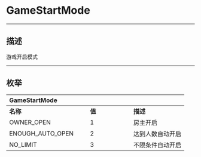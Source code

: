 # GameStartMode

------------------------------------------------------------------------------------------
## 描述

游戏开启模式

------------------------------------------------------------------------------------------
## 枚举

|<div style="width:200px">GameStartMode</div>|<div style="width:100px"></div>|<div style="width:100px"></div>|
|:---|:---|:---|
|**名称**|**值**|**描述**|
|OWNER_OPEN|1|房主开启|
|ENOUGH_AUTO_OPEN|2|达到人数自动开启|
|NO_LIMIT|3|不限条件自动开启|
